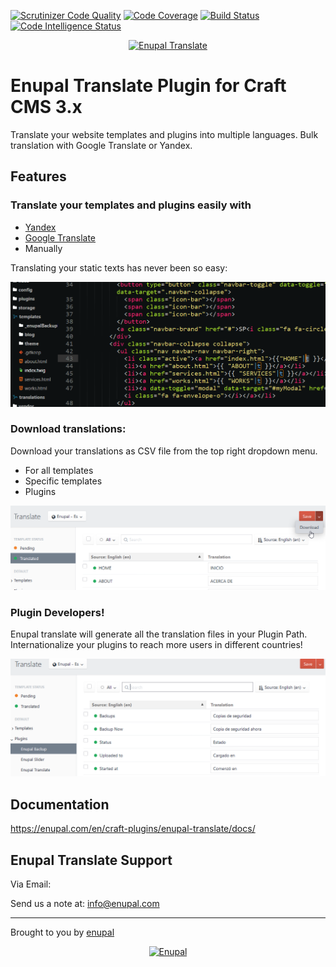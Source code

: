 [![Scrutinizer Code Quality](https://scrutinizer-ci.com/g/enupal/translate/badges/quality-score.png?b=master)](https://scrutinizer-ci.com/g/enupal/translate/?branch=master) [![Code Coverage](https://scrutinizer-ci.com/g/enupal/translate/badges/coverage.png?b=master)](https://scrutinizer-ci.com/g/enupal/translate/?branch=master) [![Build Status](https://scrutinizer-ci.com/g/enupal/translate/badges/build.png?b=master)](https://scrutinizer-ci.com/g/enupal/translate/build-status/master) [![Code Intelligence Status](https://scrutinizer-ci.com/g/enupal/translate/badges/code-intelligence.svg?b=master)](https://scrutinizer-ci.com/code-intelligence)

<p align="center">
	<a href="https://enupal.com/en/craft-plugins/enupal-translate/docs/" target="_blank">
	<img width="212" height="212" src="https://enupal.com/assets/docs/translate-icon.svg" alt="Enupal Translate"></a>
</p>

# Enupal Translate Plugin for Craft CMS 3.x

Translate your website templates and plugins into multiple languages. Bulk translation with Google Translate or Yandex.

## Features

### Translate your templates and plugins easily with

*  [Yandex](https://translate.yandex.com/)
*  [Google Translate](https://cloud.google.com/translate/?hl=es)
*  Manually

Translating your static texts has never been so easy:

![Screenshot](resources/screenshots/enupal-translate-final-1.gif)

### Download translations:

Download your translations as CSV file from the top right dropdown menu.

* For all templates
* Specific templates
* Plugins

![Screenshot](resources/screenshots/6-enupal-translate.png)

### Plugin Developers!

Enupal translate will generate all the translation files in your Plugin Path. Internationalize your plugins to reach more users in different countries!

![Screenshot](resources/screenshots/7-enupal-translate.png)

## Documentation

https://enupal.com/en/craft-plugins/enupal-translate/docs/

## Enupal Translate Support

Via Email:

Send us a note at: info@enupal.com

------------------------------------------------------------

Brought to you by [enupal](https://enupal.com/en)

<p align="center">
	<a href="https://enupal.com/en" target="_blank">
	<img width="169" height="35" src="https://enupal.com/assets/docs/enupal-logo.png" alt="Enupal"></a>
</p>




